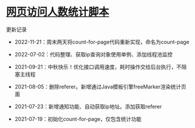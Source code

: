 # [网页访问人数统计脚本](https://meethigher.top/blog/2021/count-for-page/)

更新记录

* 2022-11-21：周末两天将count-for-page代码重新实现，命名为count-page

* 2022-07-02：代码整理、获取ip查询对象使用单例、添加线程池监控

* 2021-09-21：中秋快乐！优化接口调用速度，耗时操作交给后台执行，不阻塞主线程

* 2021-08-05：删除referer。新增通过Java模板引擎freeMarker渲染统计页面

* 2021-07-23：新增通知功能、自动获取ip地址。添加获取referer

* 2021-07-19：初始化count-for-page，仅包含统计功能
